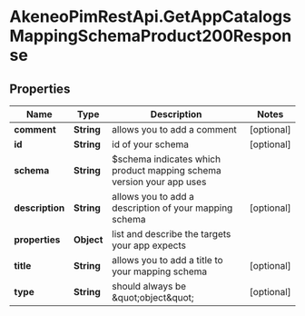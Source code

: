 # AkeneoPimRestApi.GetAppCatalogsMappingSchemaProduct200Response

## Properties

Name | Type | Description | Notes
------------ | ------------- | ------------- | -------------
**comment** | **String** | allows you to add a comment | [optional] 
**id** | **String** | id of your schema | [optional] 
**schema** | **String** | $schema indicates which product mapping schema version your app uses | 
**description** | **String** | allows you to add a description of your mapping schema | [optional] 
**properties** | **Object** | list and describe the targets your app expects | 
**title** | **String** | allows you to add a title to your mapping schema | [optional] 
**type** | **String** | should always be \&quot;object\&quot; | [optional] 


